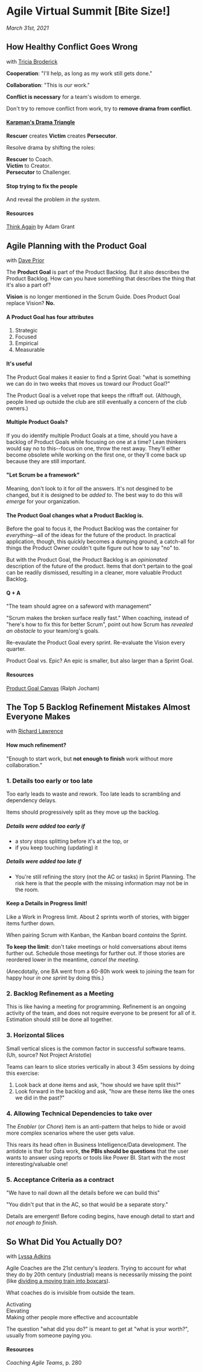 # Agile Virtual Summit [Bite Size!]

*March 31st, 2021*

## How Healthy Conflict Goes Wrong

with [Tricia Broderick](https://twitter.com/t_broderick)

**Cooperation**: "I'll help, as long as my work still gets done."

**Collaboration**: "This is *our* work." 

**Conflict is necessary** for a team's wisdom to emerge.

Don't try to remove conflict from work, try to **remove drama from conflict**.

#### [Karpman's Drama Triangle](https://en.wikipedia.org/wiki/Karpman_drama_triangle)

**Rescuer** creates **Victim** creates **Persecutor**.

Resolve drama by shifting the roles:

**Rescuer** to Coach.  
**Victim** to Creator.  
**Persecutor** to Challenger.

#### Stop trying to fix the people

And reveal the problem *in the system*.

#### Resources
[Think Again](https://bookshop.org/books/think-again-the-power-of-knowing-what-you-don-t-know-9781984878106/9781984878106) by Adam Grant

## Agile Planning with the Product Goal 

with [Dave Prior](https://twitter.com/mrsungo)

The **Product Goal** is part of the Product Backlog. But it also describes the Product Backlog. How can you have something that describes the thing that it's also a part of?

**Vision** is no longer mentioned in the Scrum Guide. Does Product Goal replace Vision? **No.**

#### A Product Goal has four attributes

1. Strategic
2. Focused
3. Empirical
4. Measurable

#### It's useful

The Product Goal makes it easier to find a Sprint Goal: "what is something we can do in two weeks that moves us toward our Product Goal?"

The Product Goal is a velvet rope that keeps the riffraff out. (Although, people lined up outside the club are still eventually a concern of the club owners.)

#### Multiple Product Goals?

If you do identify multiple Product Goals at a time, should you have a backlog of Product Goals while focusing on one at a time? Lean thinkers would say no to this--focus on one, throw the rest away. They'll either become obsolete while working on the first one, or they'll come back up because they are still important.

#### "Let Scrum be a framework"

Meaning, don't look to it for *all* the answers. It's not desgined to be changed, but it is designed to be *added to*. The best way to do this will *emerge* for your organization.

#### The Product Goal changes what a Product Backlog is.

Before the goal to focus it, the Product Backlog was the container for *everything*--all of the ideas for the future of the product. In practical application, though, this quickly becomes a dumping ground, a catch-all for things the Product Owner couldn't quite figure out how to say "no" to.

But with the Product Goal, the Product Backlog is an *opinionated* description of the future of the product. Items that don't pertain to the goal can be readily dismissed, resulting in a cleaner, more valuable Product Backlog.

#### Q + A

"The team should agree on a safeword with management"

"Scrum makes the broken surface really fast." When coaching, instead of "here's how to fix this for better Scrum", point out how Scrum has *revealed an obstacle* to your team/org's goals.

Re-evaulate the Product Goal every sprint. Re-evaluate the Vision every quarter.

Product Goal vs. Epic? An epic is smaller, but also larger than a Sprint Goal.

#### Resources

[Product Goal Canvas](https://effectiveagile.com/download/productgoalcanvas/) (Ralph Jocham)

## The Top 5 Backlog Refinement Mistakes Almost Everyone Makes 

with [Richard Lawrence](https://twitter.com/rslawrence)

#### How much refinement?

"Enough to start work, but **not enough to finish** work without more collaboration."

### 1. Details too early or too late

Too early leads to waste and rework. Too late leads to scrambling and dependency delays.

Items should progressively split as they move up the backlog.

##### Details were added too early if   

- a story stops splitting before it's at the top, or 
- if you keep touching (updating) it

##### Details were added too late if

- You're still refining the story (not the AC or tasks) in Sprint Planning. The risk here is that the people with the missing information may not be in the room.

#### Keep a Details in Progress limit!

Like a Work in Progress limit. About 2 sprints worth of stories, with bigger items further down.

When pairing Scrum with Kanban, the Kanban board *contains* the Sprint.

**To keep the limit**: don't take meetings or hold conversations about items further out. Schedule those meetings for further out. If those stories are reordered lower in the meantime, *cancel the meeting*. 

(Anecdotally, one BA went from a 60-80h work week to joining the team for happy hour *in one sprint* by doing this.)

### 2. Backlog Refinement as a Meeting

This is like having a meeting for programming. Refinement is an ongoing activity of the team, and does not require everyone to be present for all of it. Estimation should still be done all together.

### 3. Horizontal Slices

Small vertical slices is the common factor in successful software teams. (Uh, source? Not Project Aristotle)

Teams can learn to slice stories vertically in about 3 45m sessions by doing this exercise:

1. Look back at done items and ask, "how should we have split this?"
2. Look forward in the backlog and ask, "how are these items like the ones we did in the past?"

### 4. Allowing Technical Dependencies to take over

The *Enabler* (or *Chore*) item is an anti-pattern that helps to hide or avoid more complex scenarios where the user gets value.

This rears its head often in Business Intelligence/Data development. The antidote is that for Data work, **the PBIs should be questions** that the user wants to answer using reports or tools like Power BI. Start with the most interesting/valuable one!

### 5. Acceptance Criteria as a contract

"We have to nail down all the details before we can build this"

"You didn't put that in the AC, so that would be a separate story."

Details are emergent! Before coding begins, have enough detail to start and *not enough to finish*.

## So What Did You Actually DO? 

with [Lyssa Adkins](https://twitter.com/lyssaadkins)

Agile Coaches are the 21st century's *leaders*. Trying to account for what they do by 20th century (industrial) means is necessarily missing the point (like [dividing a moving train into boxcars](https://medium.com/yesterdays-weather/stuckness-ac2348e85edb#559f)).

What coaches do is invisible from outside the team.

Activating  
Elevating   
Making other people more effective and accountable

The question "what did you do?" is meant to get at "what is your worth?", usually from someone paying you. 

#### Resources
*Coaching Agile Teams*, p. 280
